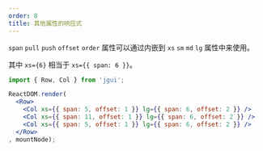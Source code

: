 ```yaml
---
order: 8
title: 其他属性的响应式
---
```


`span` `pull` `push` `offset` `order` 属性可以通过内嵌到 `xs` `sm` `md` `lg` 属性中来使用。

其中 `xs={6}` 相当于 `xs={{ span: 6 }}`。

````jsx
import { Row, Col } from 'jgui';

ReactDOM.render(
  <Row>
    <Col xs={{ span: 5, offset: 1 }} lg={{ span: 6, offset: 2 }} />
    <Col xs={{ span: 11, offset: 1 }} lg={{ span: 6, offset: 2 }} />
    <Col xs={{ span: 5, offset: 1 }} lg={{ span: 6, offset: 2 }} />
  </Row>
, mountNode);
````
